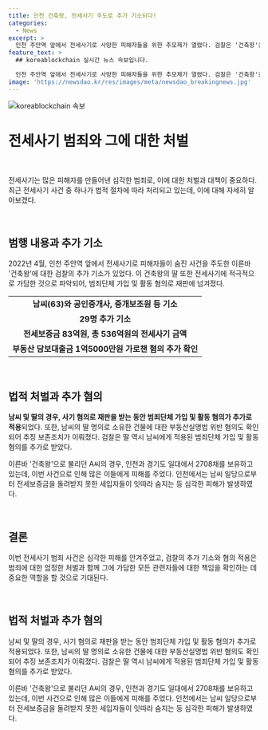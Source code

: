 ```yaml
---
title: 인천 건축왕, 전세사기 주도로 추가 기소되다!
categories:
  - News
excerpt: >
  인천 주안역 앞에서 전세사기로 사망한 피해자들을 위한 추모제가 열렸다. 검찰은 '건축왕'을 주도한 혐의로 추가 기소했고 그의 딸에게도 범죄단체 가입 혐의를 적용했다. 현재 175세대 건물을 소유한 딸에 대한 수사가 진행 중이며, 부동산 담보대출금 1억5000만원을 가로챈 혐의도 추가로 확인됐다. 이 사건으로 인천과 경기도 일대에서 2708채를 보유한 '건축왕'은 불법행위로 알려져 있다.
feature_text: >
  ## koreablockchain 실시간 뉴스 속보입니다.

  인천 주안역 앞에서 전세사기로 사망한 피해자들을 위한 추모제가 열렸다. 검찰은 '건축왕'을 주도한 혐의로 추가 기소했고 그의 딸에게도 범죄단체 가입 혐의를 적용했다. 현재 175세대 건물을 소유한 딸에 대한 수사가 진행 중이며, 부동산 담보대출금 1억5000만원을 가로챈 혐의도 추가로 확인됐다. 이 사건으로 인천과 경기도 일대에서 2708채를 보유한 '건축왕'은 불법행위로 알려져 있다.
image: 'https://newsdao.kr/res/images/meta/newsdao_breakingnews.jpg'
---
```


<p><img src="https://newsdao.kr/res/images/meta/newsdao_breakingnews.jpg" alt="koreablockchain 속보" /></p>

<h1>전세사기 범죄와 그에 대한 처벌</h1>

<p data-ke-size="size16">&nbsp;</p>

<p>전세사기는 많은 피해자를 만들어낸 심각한 범죄로, 이에 대한 처벌과 대책이 중요하다. 최근 전세사기 사건 중 하나가 법적 절차에 따라 처리되고 있는데, 이에 대해 자세히 알아보겠다.</p>

<p data-ke-size="size16">&nbsp;</p>

<h2>범행 내용과 추가 기소</h2>

<p>2022년 4월, 인천 주안역 앞에서 전세사기로 피해자들이 숨진 사건을 주도한 이른바 '건축왕'에 대한 검찰의 추가 기소가 있었다. 이 건축왕의 딸 또한 전세사기에 적극적으로 가담한 것으로 파악되어, 범죄단체 가입 및 활동 혐의로 재판에 넘겨졌다.</p>

<table>
    <tr>
        <td style="text-align: center; height: 17px;"><b>남씨(63)와 공인중개사, 중개보조원 등 기소</b></td>
    </tr>
    <tr>
        <td style="text-align: center; height: 17px;"><b>29명 추가 기소</b></td>
    </tr>
    <tr>
        <td style="text-align: center; height: 17px;"><b>전세보증금 83억원, 총 536억원의 전세사기 금액</b></td>
    </tr>
    <tr>
        <td style="text-align: center; height: 17px;"><b>부동산 담보대출금 1억5000만원 가로챈 혐의 추가 확인</b></td>
    </tr>
</table>

<p data-ke-size="size16">&nbsp;</p>

<h2>법적 처벌과 추가 혐의</h2>

<p><b>남씨 및 딸의 경우, 사기 혐의로 재판을 받는 동안 범죄단체 가입 및 활동 혐의가 추가로 적용</b>되었다. 또한, 남씨의 딸 명의로 소유한 건물에 대한 부동산실명법 위반 혐의도 확인되어 추징 보존조치가 이뤄졌다. 검찰은 딸 역시 남씨에게 적용된 범죄단체 가입 및 활동 혐의를 추가로 받았다.</p>

<p>이른바 '건축왕'으로 불리던 A씨의 경우, 인천과 경기도 일대에서 2708채를 보유하고 있는데, 이번 사건으로 인해 많은 이들에게 피해를 주었다. 인천에서는 남씨 일당으로부터 전세보증금을 돌려받지 못한 세입자들이 잇따라 숨지는 등 심각한 피해가 발생하였다.</p>

<p data-ke-size="size16">&nbsp;</p>

<h2>결론</h2>

<p>이번 전세사기 범죄 사건은 심각한 피해를 안겨주었고, 검찰의 추가 기소와 혐의 적용은 범죄에 대한 엄정한 처벌과 함께 그에 가담한 모든 관련자들에 대한 책임을 확인하는 데 중요한 역할을 할 것으로 기대된다.</p>

<p data-ke-size="size16">&nbsp;</p>

<h2>법적 처벌과 추가 혐의</h2>

<p>남씨 및 딸의 경우, 사기 혐의로 재판을 받는 동안 범죄단체 가입 및 활동 혐의가 추가로 적용되었다. 또한, 남씨의 딸 명의로 소유한 건물에 대한 부동산실명법 위반 혐의도 확인되어 추징 보존조치가 이뤄졌다. 검찰은 딸 역시 남씨에게 적용된 범죄단체 가입 및 활동 혐의를 추가로 받았다.</p>

<p>이른바 '건축왕'으로 불리던 A씨의 경우, 인천과 경기도 일대에서 2708채를 보유하고 있는데, 이번 사건으로 인해 많은 이들에게 피해를 주었다. 인천에서는 남씨 일당으로부터 전세보증금을 돌려받지 못한 세입자들이 잇따라 숨지는 등 심각한 피해가 발생하였다.</p>

